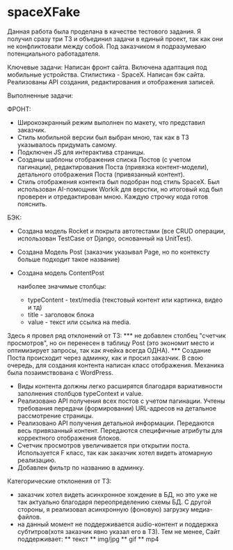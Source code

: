 # spaceXFake
Данная работа была проделана в качестве тестового задания.
Я получил сразу три ТЗ и объединил задачи в единый проект, так как они не конфликтовали между собой.
Под заказчиком я подразумеваю потенциального работадателя.

Ключевые задачи:
Написан фронт сайта. Включена адаптация под мобильные устройства. Стилистика - SpaceX.
Написан бэк сайта. Реализованы API создания, редактирования и отображения записей.

Выполненные задачи:

ФРОНТ:
* Широкоэкранный режим выполнен по макету, что представил заказчик.
* Стиль мобильной версии был выбран мною, так как в ТЗ указывалось придумать самому.
* Подключен JS для интерактива страницы.
* Созданы шаблоны отображения списка Постов (с учетом пагинации), редактирования Поста (привязка контент-модели), детального отображения Поста (привязанный контент).
* Стиль отображения контента был подобран под стиль SpaceX. Был использован AI-помощник Workik для верстки, но итоговый код был проверен и отредактирован мною. Каждую строчку кода готов пояснить.

БЭК:
* Создана модель Rocket и покрыта автотестами (все CRUD операции, использован TestCase от Django, основанный на UnitTest).
* Создана Модель Post (заказчик указывал Page, но по контексту больше подходит такое название)
* Создана модель ContentPost 

  наиболее значимые столбцы:
     * typeContent - text/media (текстовый контент или картинка, видео и тд)
     * title - заголовок блока
     * value - текст или ссылка на media.

Здесь я провел ряд отклонений от ТЗ:
         *** не добавлен столбец "счетчик просмотров", но он перенесен в таблицу Post (это экономит место и оптимизирует запросы, так как ячейка всегда ОДНА).
         *** Создание Поста происходит через админку, как и просил заказчик. В свою очередь, для создания контента написан класс отображения. Механика была позаимствована с WordPress.

* Виды контента должны легко расширятся благодаря вариативности заполнения столбцов typeContext и value.
* Реализовано API получения всех постов с учетом пагинации. Учтены требования передачи (формировании) URL-адресов на детальное рассмотрение страницы.
* Реализовано API получения детальной информации. Передаются весь привязанный контент. Передаются специфичные атрибуты для корректного отображения блоков.
* Счетчик просмотров увеличивается при открытии поста. Используется F класс, так как заказчик хотел видеть атомарную реализацию.
* Добавлен фильтр по названию в админку.

Категорические отклонения от ТЗ:
* заказчик хотел видеть асинхронное хождение в БД, но это уже не так актуально благодаря переопределению схемы БД. С другой стороны, я реализовал асинхронную (фоновую) загрузку медиа-файлов.
* на данный момент не поддерживается audio-контент и поддержка субтитров(хотя заказчик явно указал его в ТЗ). Тем не менее, Сайт поддерживает:
     ** текст
     ** img/jpg
     ** gif
     ** mp4
